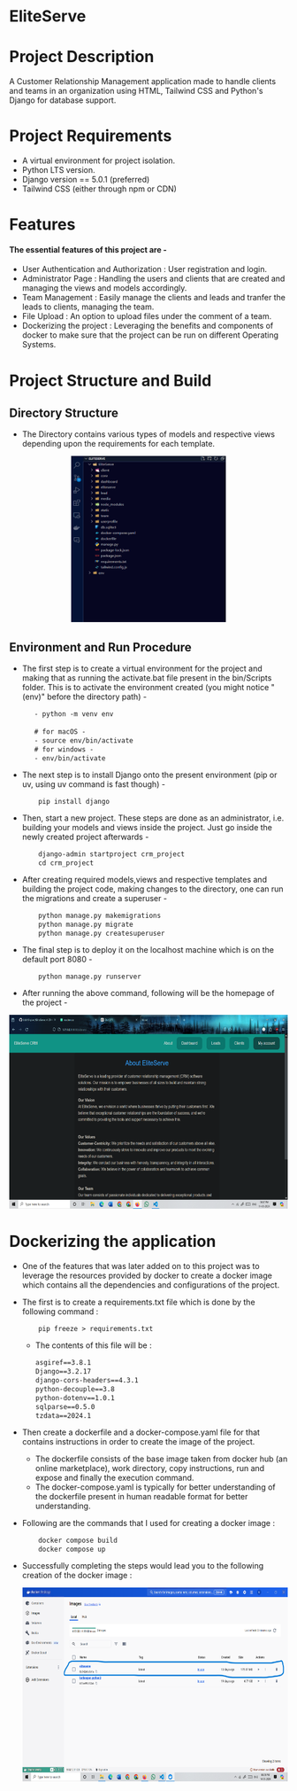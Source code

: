 
# EliteServe

# Project Description

A Customer Relationship Management application made to handle clients and teams in an organization using HTML, Tailwind CSS and Python's Django for database support.

# Project Requirements

- A virtual environment for project isolation.
- Python LTS version.
- Django version == 5.0.1 (preferred)
- Tailwind CSS (either through npm or CDN)

# Features

#### The essential features of this project are -
- User Authentication and Authorization : User registration and login.
- Administrator Page : Handling the users and clients that are created and managing the views and models accordingly.
- Team Management : Easily manage the clients and leads and tranfer the leads to clients, managing the team.
- File Upload : An option to upload files under the comment of a team.
- Dockerizing the project : Leveraging the benefits and components of docker to make sure that the project can be run on different Operating Systems. 

# Project Structure and Build

## Directory Structure
- The Directory contains various types of models and respective views depending upon the requirements for each template.
<div align="center">
 <img src="https://github.com/Udit19-pixel/EliteServe/blob/master/Project_Structure.png" alt="Project Structure" width="280" height="300">
</div>

## Environment and Run Procedure
 - The first step is to create a virtual environment for the project and making that as running the activate.bat file present in the bin/Scripts folder. This is to activate the environment created (you might notice "(env)" before the directory path) -

     ```
        - python -m venv env

        # for macOS -
        - source env/bin/activate
        # for windows -
        - env/bin/activate
    ```

- The next step is to install Django onto the present environment (pip or uv, using uv command is fast though) -

    ```
        pip install django
    ```

- Then, start a new project. These steps are done as an administrator, i.e. building your models and views inside the project. Just go inside the newly created project afterwards -

    ```
        django-admin startproject crm_project
        cd crm_project
    ```

- After creating required models,views and respective templates and building the project code, making changes to the directory, one can run the migrations and create a superuser -

    ```
        python manage.py makemigrations
        python manage.py migrate
        python manage.py createsuperuser
    ```

- The final step is to deploy it on the localhost machine which is on the default port 8080 -

    ```
        python manage.py runserver
    ```

- After running the above command, following will be the homepage of the project -
<div align="center">
 <img src="https://github.com/Udit19-pixel/EliteServe/blob/master/Homepage.png" alt="Project homepage" width="600" height="350">
</div>

# Dockerizing the application 
- One of the features that was later added on to this project was to leverage the resources provided by docker to create a docker image which contains all the dependencies and configurations of the project.

- The first is to create a requirements.txt file which is done by the following command :

    ```
        pip freeze > requirements.txt
    ```
    - The contents of this file will be :
        ```
        asgiref==3.8.1
        Django==3.2.17
        django-cors-headers==4.3.1
        python-decouple==3.8
        python-dotenv==1.0.1
        sqlparse==0.5.0
        tzdata==2024.1
        ```
        
- Then create a dockerfile and a docker-compose.yaml file for that contains instructions in order to create the image of the project.
    - The dockerfile consists of the base image taken from docker hub (an online marketplace), work directory, copy instructions, run and expose and finally the execution command.
    - The docker-compose.yaml is typically for better understanding of the dockerfile present in human readable format for better understanding.

- Following are the commands that I used for creating a docker image :
    ```
        docker compose build
        docker compose up
    ```
- Successfully completing the steps would lead you to the following creation of the docker image :
  <div align="center">
   <img src="https://github.com/Udit19-pixel/EliteServe/blob/master/docker_image.png" alt="Docker image" width="600" height="350">
  </div>
